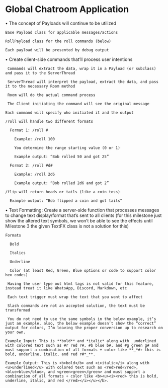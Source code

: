# Global Chatroom Application
• The concept of Payloads will continue to be utilized

    Base Payload class for applicable messages/actions

    RollPayload class for the roll commands (below)

    Each payload will be presented by debug output

• Create client-side commands that’ll process user intentions

     Commands will extract the data, wrap it in a Payload (or subclass) and pass it to the ServerThread
 
     ServerThread will interpret the payload, extract the data, and pass it to the necessary Room method
 
     Room will do the actual command process
 
     The Client initiating the command will see the original message
 
    Each command will specify who initiated it and the output

    /roll will handle two different formats

      Format 1: /roll #

        Example: /roll 100

        You determine the range starting value (0 or 1)

        Example output: “Bob rolled 50 and got 25”

      Format 2: /roll #d#

        Example: /roll 2d6

        Example output: “Bob rolled 2d6 and got 2”

    /flip will return heads or tails (like a coin toss)

      Example output: “Bob flipped a coin and got tails”

• Text Formatting: Create a server-side function that processes messages to change text display/format that’s sent to all clients (for this milestone just show the altered text 
symbols, we won’t be able to see the effects until Milestone 3 the given TextFX class is not a solution for this)

    Formats

      Bold

      Italics

      Underline

      Color (at least Red, Green, Blue options or code to support color hex codes)

     Having the user type out html tags is not valid for this feature, instead treat it like WhatsApp, Discord, Markdown, etc
 
     Each text trigger must wrap the text that you want to affect
 
     Slash commands are not an accepted solution, the text must be transformed
 
     You do not need to use the same symbols in the below example, it’s just an example, also, the below example doesn’t show the “correct” output for colors, I’m leaving the proper conversion up to research on your own.
 
    Example Input: This is **bold** and *italic* along with _underlined_ with colored text such as #r red r#, #b blue b#, and #g green g# and must support a combination of all formats + color like **_*#r this is bold, underline, italic, and red r#*_**.

    Example Output: This is <b>bold</b> and <i>italic</i> along with <u>underlined</u> with colored text such as <red>red</red>, <blue>blue</blue>, and <green>green</green> and must support a combination of all formats + color like <b><u><i><red> this is bold, underline, italic, and red </red></i></u></b>.

